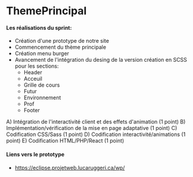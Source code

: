 # ThemePrincipal

#### Les réalisations du sprint:
- Création d'une prototype de notre site
- Commencement du thème principale
- Création menu burger
- Avancement de l'intégration du desing de la version création en SCSS pour les sections:
    - Header
    - Acceuil
    - Grille de cours
    - Futur
    - Environnement
    - Prof
    - Footer
 
A) Intégration de l'interactivité client et des effets d'animation (1 point)
B) Implémentation/vérification de la mise en page adaptative (1 point) 
C) Codification CSS/Sass (1 point) 
D) Codification interactivité/animations (1 point) 
E) Codification HTML/PHP/React (1 point)


#### Liens vers le prototype
- https://eclipse.projetweb.lucaruggeri.ca/wp/
